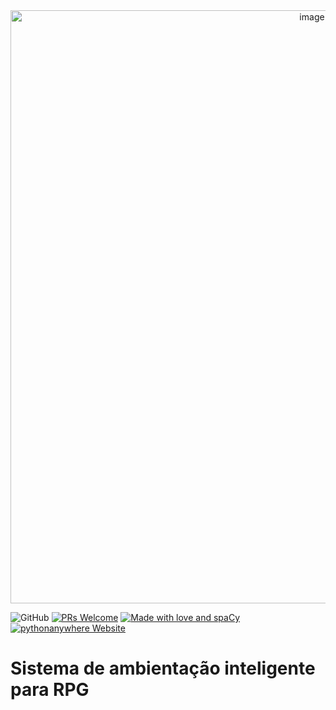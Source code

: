 <div align="center">
  <img width="949" alt="image" src="https://user-images.githubusercontent.com/59899335/229385689-f3b5b6e8-449f-4a9a-b12f-956eb45449bc.png">
</div>

![GitHub](https://img.shields.io/github/license/v6cardoso/rpg)
[![PRs Welcome](https://img.shields.io/badge/PRs-welcome-brightgreen.svg)](https://makeapullrequest.com)
[![Made with love and spaCy](https://img.shields.io/badge/made%20with%20❤%20and-spaCy-09a3d5.svg)](https://spacy.io)
[![pythonanywhere Website](https://img.shields.io/website?down_color=lightgrey&down_message=offline&up_color=green&up_message=online&url=http%3A%2F%2Fv6cardoso.pythonanywhere.com)](http://v6cardoso.pythonanywhere.com/)

# Sistema de ambientação inteligente para RPG
